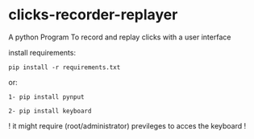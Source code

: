 # clicks-recorder-replayer
A python Program To record and replay clicks with a user interface

install requirements:

    pip install -r requirements.txt     
    
or:

    1- pip install pynput
    
    2- pip install keyboard
    
  ! it might require (root/administrator) previleges to acces the keyboard !

